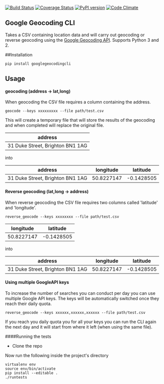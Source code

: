 [![Build Status](https://travis-ci.org/maximilianhurl/google-geocoding-cli.svg)](https://travis-ci.org/maximilianhurl/google-geocoding-cli)
[![Coverage Status](https://coveralls.io/repos/maximilianhurl/google-geocoding-cli/badge.svg?branch=master)](https://coveralls.io/r/maximilianhurl/google-geocoding-cli?branch=master)
[![PyPI version](https://badge.fury.io/py/googlegeocodingcli.svg)](http://badge.fury.io/py/googlegeocodingcli)
[![Code Climate](https://codeclimate.com/github/maximilianhurl/google-geocoding-cli/badges/gpa.svg)](https://codeclimate.com/github/maximilianhurl/google-geocoding-cli)


## Google Geocoding CLI

Takes a CSV containing location data and will carry out geocoding or reverse geocoding using the [Google Geocoding API](https://developers.google.com/maps/documentation/geocoding/). Supports Python 3 and 2.



##Installation

    pip install googlegeocodingcli


## Usage


#### geocoding (address -> lat,long)

When geocoding the CSV file requires a column containing the address.

    geocode --keys xxxxxxxxx --file path/test.csv
    
This will create a temporary file that will store the results of the geocoding and when completed will replace the original file.

| address                          |
|----------------------------------|
| 31 Duke Street, Brighton BN1 1AG |

into

| address                          | longitude  | latitude   |
|----------------------------------|------------|------------|
| 31 Duke Street, Brighton BN1 1AG | 50.8227147 | -0.1428505 |


#### Reverse geocoding (lat,long -> address)

When reverse geocoding the CSV file requires two columns called 'latitude' and 'longitude'.

    reverse_geocode --keys xxxxxxxx --file path/test.csv

| longitude  | latitude   |
|------------|------------|
| 50.8227147 | -0.1428505 |

into

| address                          | longitude  | latitude   |
|----------------------------------|------------|------------|
| 31 Duke Street, Brighton BN1 1AG | 50.8227147 | -0.1428505 |


#### Using multiple GoogleAPI keys

To increase the number of searches you can conduct per day you can use multiple Google API keys. The keys will be automatically switched once they reach their daily quota.

    reverse_geocode --keys xxxxxx,xxxxxx,xxxxxx --file path/test.csv

If you reach you daily quota you for all your keys you can run the CLI again the next day and it will start from where it left (when using the same file).


####Running the tests
   
- Clone the repo

Now run the following inside the project's directory

	virtualenv env
    source env/bin/activate
    pip install --editable .
    ./runtests
